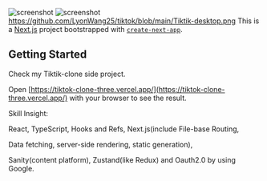 ![screenshot](https://github.com/LyonWang25/tiktok/blob/main/Tiktik-desktop.png)
![screenshot](https://github.com/LyonWang25/tiktok/blob/main/mobile.png)
https://github.com/LyonWang25/tiktok/blob/main/Tiktik-desktop.png
This is a [Next.js](https://nextjs.org/) project bootstrapped with [`create-next-app`](https://github.com/vercel/next.js/tree/canary/packages/create-next-app).

## Getting Started

Check my Tiktik-clone side project. 

Open [https://tiktok-clone-three.vercel.app/](https://tiktok-clone-three.vercel.app/) with your browser to see the result.

Skill Insight: 

React, TypeScript, Hooks and Refs, Next.js(include File-base Routing, 

Data fetching, server-side rendering, static generation), 

Sanity(content platform), Zustand(like Redux) and Oauth2.0 by using Google.


